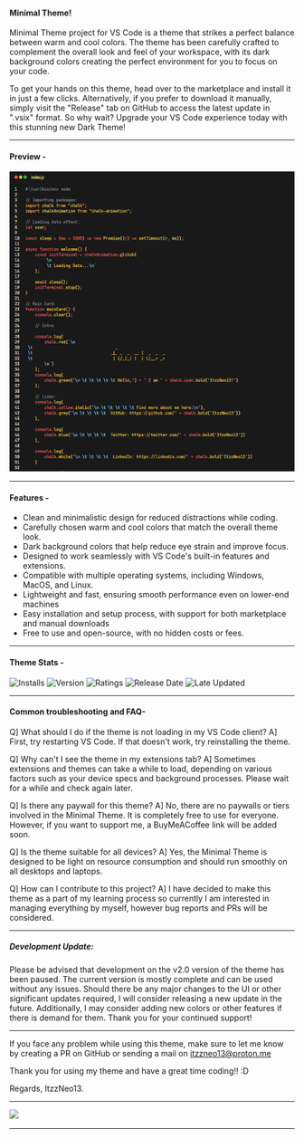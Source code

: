 #### Minimal Theme!

Minimal Theme project for VS Code is a theme that strikes a perfect balance between warm and cool colors. The theme has been carefully crafted to complement the overall look and feel of your workspace, with its dark background colors creating the perfect environment for you to focus on your code.

To get your hands on this theme, head over to the marketplace and install it in just a few clicks. Alternatively, if you prefer to download it manually, simply visit the "Release" tab on GitHub to access the latest update in ".vsix" format. So why wait? Upgrade your VS Code experience today with this stunning new Dark Theme!

-----

#### Preview - 

![preview](./images/preview.png)

-----

#### Features -

- Clean and minimalistic design for reduced distractions while coding.
- Carefully chosen warm and cool colors that match the overall theme look.
- Dark background colors that help reduce eye strain and improve focus.
- Designed to work seamlessly with VS Code's built-in features and extensions.
- Compatible with multiple operating systems, including Windows, MacOS, and Linux.
- Lightweight and fast, ensuring smooth performance even on lower-end machines
- Easy installation and setup process, with support for both marketplace and manual downloads
- Free to use and open-source, with no hidden costs or fees.
-----

#### Theme Stats - 

<img src="https://img.shields.io/visual-studio-marketplace/i/ItzzNeo1305.minimal-theme?style=for-the-badge" alt="Installs">

<img src="https://img.shields.io/visual-studio-marketplace/v/ItzzNeo1305.minimal-theme?color=green&style=for-the-badge" alt="Version">

<img src="https://img.shields.io/visual-studio-marketplace/r/ItzzNeo1305.minimal-theme?color=green&style=for-the-badge" alt="Ratings">


<img src="https://img.shields.io/visual-studio-marketplace/release-date/ItzzNeo1305.minimal-theme?style=for-the-badge" alt="Release Date">

<img src="https://img.shields.io/visual-studio-marketplace/last-updated/ItzzNeo1305.minimal-theme?style=for-the-badge" alt="Late Updated">


-----

#### Common troubleshooting and FAQ-

Q] What should I do if the theme is not loading in my VS Code client?
A] First, try restarting VS Code. If that doesn't work, try reinstalling the theme.

Q] Why can't I see the theme in my extensions tab?
A] Sometimes extensions and themes can take a while to load, depending on various factors such as your device specs and background processes. Please wait for a while and check again later.

Q] Is there any paywall for this theme?
A] No, there are no paywalls or tiers involved in the Minimal Theme. It is completely free to use for everyone. However, if you want to support me, a BuyMeACoffee link will be added soon.

Q] Is the theme suitable for all devices?
A] Yes, the Minimal Theme is designed to be light on resource consumption and should run smoothly on all desktops and laptops.

Q] How can I contribute to this project?
A] I have decided to make this theme as a part of my learning process so currently I am interested in managing everything by myself, however bug reports and PRs will be considered. 

- - - - 

##### Development Update:
Please be advised that development on the v2.0 version of the theme has been paused. The current version is mostly complete and can be used without any issues. Should there be any major changes to the UI or other significant updates required, I will consider releasing a new update in the future. Additionally, I may consider adding new colors or other features if there is demand for them. Thank you for your continued support!

- - - -

If you face any problem while using this theme, make sure to let me know by creating a PR on GitHub or sending a mail on itzzneo13@proton.me

Thank you for using my theme and have a great time coding!! :D 

Regards,
ItzzNeo13.

----

<a href="https://github.com/ItzzNeo13" alt="Creator Tag"><img src="https://img.shields.io/static/v1?style=for-the-badge&label=CREATED%20BY&message=ItzzNeo13&color=000000&logo=github"></a>

----